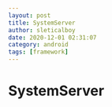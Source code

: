 ```yaml
---
layout: post
title: SystemServer
author: sleticalboy
date: 2020-12-01 02:31:07
category: android
tags: [framework]
---
```


# SystemServer
